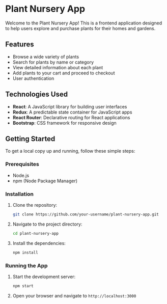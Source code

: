 # Plant Nursery App

Welcome to the Plant Nursery App! This is a frontend application designed to help users explore and purchase plants for their homes and gardens.

## Features

- Browse a wide variety of plants
- Search for plants by name or category
- View detailed information about each plant
- Add plants to your cart and proceed to checkout
- User authentication 

## Technologies Used

- **React**: A JavaScript library for building user interfaces
- **Redux**: A predictable state container for JavaScript apps
- **React Router**: Declarative routing for React applications
- **Bootstrap**: CSS framework for responsive design

## Getting Started

To get a local copy up and running, follow these simple steps:

### Prerequisites

- Node.js
- npm (Node Package Manager)

### Installation

1. Clone the repository:
    ```sh
    git clone https://github.com/your-username/plant-nursery-app.git
    ```
2. Navigate to the project directory:
    ```sh
    cd plant-nursery-app
    ```
3. Install the dependencies:
    ```sh
    npm install
    ```

### Running the App

1. Start the development server:
    ```sh
    npm start
    ```
2. Open your browser and navigate to `http://localhost:3000`


